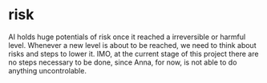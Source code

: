 # risk
AI holds huge potentials of risk once it reached a irreversible or harmful
level. Whenever a new level is about to be reached, we need to think about
risks and steps to lower it. IMO, at the current stage of this project there
are no steps necessary to be done, since Anna, for now, is not able to do
anything uncontrolable.

